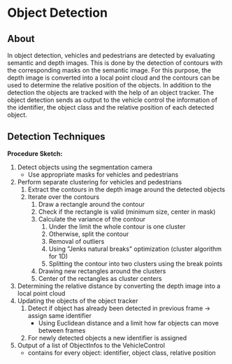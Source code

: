 
# Object Detection

## About
In object detection, vehicles and pedestrians are detected by evaluating semantic and depth images. 
This is done by the detection of contours with the corresponding masks on the semantic image. 
For this purpose, the depth image is converted into a local point cloud and the contours can be used
to determine the relative position of the objects. In addition to the detection the objects are 
tracked with the help of an object tracker. The object detection sends as output to the vehicle
control the information of the identifier, the object class and the relative position of each detected object.

## Detection Techniques

**Procedure Sketch:**

1) Detect objects using the segmentation camera
   - Use appropriate masks for vehicles and pedestrians
2) Perform separate clustering for vehicles and pedestrians
   1) Extract the contours in the depth image around the detected objects
   2) Iterate over the contours
      1) Draw a rectangle around the contour
      2) Check if the rectangle is valid (minimum size, center in mask)
      3) Calculate the variance of the contour
         1) Under the limit the whole contour is one cluster
         2) Otherwise, split the contour
         3) Removal of outliers
         4) Using "Jenks natural breaks" optimization (cluster algorithm for 1D)
         5) Splitting the contour into two clusters using the break points
      4) Drawing new rectangles around the clusters
      5) Center of the rectangles as cluster centers
3) Determining the relative distance by converting the depth image into a local point cloud
4) Updating the objects of the object tracker
   1) Detect if object has already been detected in previous frame -> assign same identifier
      - Using Euclidean distance and a limit how far objects can move between frames
   2) For newly detected objects a new identifier is assigned
5) Output of a list of ObjectInfos to the VehicleControl
   - contains for every object: identifier, object class, relative position
